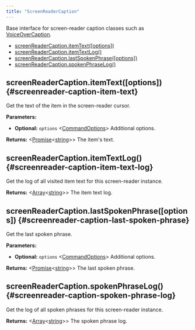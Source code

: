 ```yaml
---
title: "ScreenReaderCaption"
---
```


Base interface for screen-reader caption classes such as [VoiceOverCaption].

- [screenReaderCaption.itemText([options])](./class-screenreader-caption#screenreader-caption-item-text)
- [screenReaderCaption.itemTextLog()](./class-screenreader-caption#screenreader-caption-item-text-log)
- [screenReaderCaption.lastSpokenPhrase([options])](./class-screenreader-caption#screenreader-caption-last-spoken-phrase)
- [screenReaderCaption.spokenPhraseLog()](./class-screenreader-caption#screenreader-caption-spoken-phrase-log)

## screenReaderCaption.itemText([options]) {#screenreader-caption-item-text}

Get the text of the item in the screen-reader cursor.

**Parameters:**

- **Optional:** `options` &#60;[CommandOptions]&#62; Additional options.

**Returns:** &#60;[Promise]<[string]>&#62; The item's text.

## screenReaderCaption.itemTextLog() {#screenreader-caption-item-text-log}

Get the log of all visited item text for this screen-reader instance.

**Returns:** &#60;[Array]<[string]>&#62; The item text log.

## screenReaderCaption.lastSpokenPhrase([options]) {#screenreader-caption-last-spoken-phrase}

Get the last spoken phrase.

**Parameters:**

- **Optional:** `options` &#60;[CommandOptions]&#62; Additional options.

**Returns:** &#60;[Promise]<[string]>&#62; The last spoken phrase.

## screenReaderCaption.spokenPhraseLog() {#screenreader-caption-spoken-phrase-log}

Get the log of all spoken phrases for this screen-reader instance.

**Returns:** &#60;[Array]<[string]>&#62; The spoken phrase log.

[commandoptions]: ./class-command-options "CommandOptions"
[voiceovercaption]: ./class-voiceover-caption "VoiceOverCaption"
[array]: https://developer.mozilla.org/en-US/docs/Web/JavaScript/Reference/Global_Objects/Array "Array"
[promise]: https://developer.mozilla.org/en-US/docs/Web/JavaScript/Reference/Global_Objects/Promise "Promise"
[string]: https://developer.mozilla.org/en-US/docs/Web/JavaScript/Data_structures#String_type "string"

